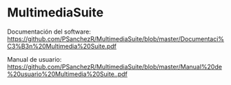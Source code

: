 # MultimediaSuite
Documentación del software: 
https://github.com/PSanchezR/MultimediaSuite/blob/master/Documentaci%C3%B3n%20Multimedia%20Suite.pdf

Manual de usuario: 
https://github.com/PSanchezR/MultimediaSuite/blob/master/Manual%20de%20usuario%20Multimedia%20Suite..pdf
